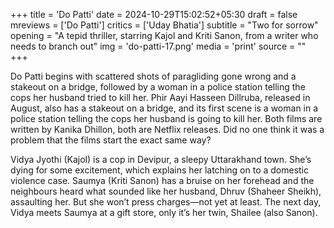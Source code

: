 +++
title = 'Do Patti'
date = 2024-10-29T15:02:52+05:30
draft = false
mreviews = ['Do Patti']
critics = ['Uday Bhatia']
subtitle = "Two for sorrow"
opening = "A tepid thriller, starring Kajol and Kriti Sanon, from a writer who needs to branch out"
img = 'do-patti-17.png'
media = 'print'
source = ""
+++

Do Patti begins with scattered shots of paragliding gone wrong and a stakeout on a bridge, followed by a woman in a police station telling the cops her husband tried to kill her. Phir Aayi Hasseen Dillruba, released in August, also has a stakeout on a bridge, and its first scene is a woman in a police station telling the cops her husband is going to kill her. Both films are written by Kanika Dhillon, both are Netflix releases. Did no one think it was a problem that the films start the exact same way?

Vidya Jyothi (Kajol) is a cop in Devipur, a sleepy Uttarakhand town. She’s dying for some excitement, which explains her latching on to a domestic violence case. Saumya (Kriti Sanon) has a bruise on her forehead and the neighbours heard what sounded like her husband, Dhruv (Shaheer Sheikh), assaulting her. But she won’t press charges—not yet at least. The next day, Vidya meets Saumya at a gift store, only it’s her twin, Shailee (also Sanon).
